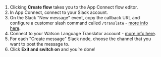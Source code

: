 1. Clicking **Create flow** takes you to the App Connect flow editor. 
1. In App Connect, connect to your Slack account.
1. On the Slack "New message" event, copy the callback URL and configure a customer slash command called `/translate` - [more info here](https://developer.ibm.com/integration/docs/app-connect/how-to-guides-for-apps/use-ibm-app-connect-slack/). 
1. Connect to your Watson Language Translator account - [more info here](https://developer.ibm.com/integration/docs/app-connect/how-to-guides-for-apps/use-ibm-app-connect-watson-language-translator/). 
1. For each "Create message" Slack node, choose the channel that you want to post the message to.
1. Click **Exit and switch on** and you’re done!
